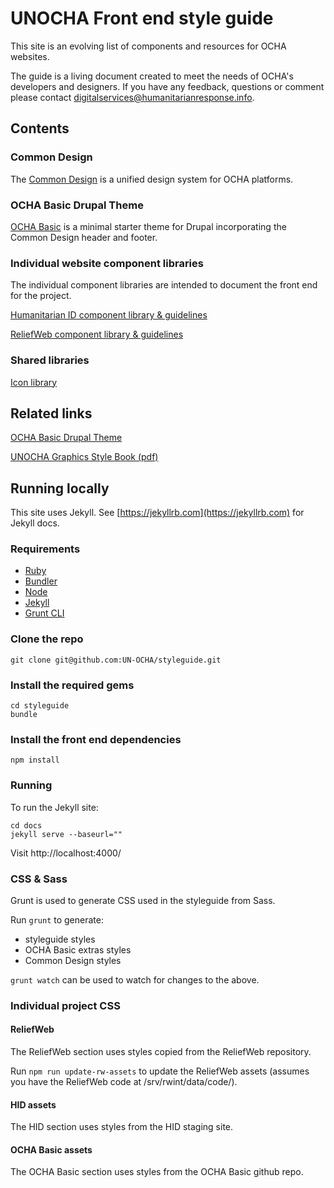 # UNOCHA Front end style guide

This site is an evolving list of components and resources for OCHA websites.

The guide is a living document created to meet the needs of OCHA's developers and designers. If you have any feedback, questions or comment please contact digitalservices@humanitarianresponse.info.

## Contents

### Common Design

The [Common Design](https://un-ocha.github.io/styleguide/common-design) is a unified design system for OCHA platforms.

### OCHA Basic Drupal Theme

[OCHA Basic](https://un-ocha.github.io/styleguide/ocha) is a minimal starter theme for Drupal incorporating the Common Design header and footer.

### Individual website component libraries

The individual component libraries are intended to document the front end for the project.

[Humanitarian ID component library & guidelines](https://un-ocha.github.io/styleguide/hid)

[ReliefWeb component library & guidelines](https://un-ocha.github.io/styleguide/reliefweb)

### Shared libraries

[Icon library](https://un-ocha.github.io/styleguide/icons)

## Related links

[OCHA Basic Drupal Theme](https://github.com/UN-OCHA/ocha_basic)

[UNOCHA Graphics Style Book (pdf)](https://www.unocha.org/sites/unocha/files/dms/Documents/GraphicsStyleBook_for_public.pdf)

## Running locally

This site uses Jekyll. See [https://jekyllrb.com](https://jekyllrb.com) for Jekyll docs.

### Requirements

* [Ruby](https://www.ruby-lang.org/en/)
* [Bundler](http://bundler.io/)
* [Node](https://nodejs.org/)
* [Jekyll](https://jekyllrb.com)
* [Grunt CLI](https://gruntjs.com/getting-started)

### Clone the repo

```
git clone git@github.com:UN-OCHA/styleguide.git
```

### Install the required gems

```
cd styleguide
bundle
```

### Install the front end dependencies

```
npm install
```

### Running

To run the Jekyll site:

```
cd docs
jekyll serve --baseurl=""
```

Visit http://localhost:4000/

### CSS & Sass

Grunt is used to generate CSS used in the styleguide from Sass.

Run `grunt` to generate:

* styleguide styles
* OCHA Basic extras styles
* Common Design styles

`grunt watch` can be used to watch for changes to the above.

### Individual project CSS

#### ReliefWeb

The ReliefWeb section uses styles copied from the ReliefWeb repository.

Run `npm run update-rw-assets` to update the ReliefWeb assets (assumes you have the ReliefWeb code at /srv/rwint/data/code/).

#### HID assets

The HID section uses styles from the HID staging site.

#### OCHA Basic assets

The OCHA Basic section uses styles from the OCHA Basic github repo.
